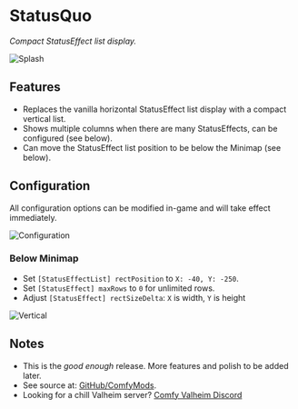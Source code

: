 # StatusQuo

*Compact StatusEffect list display.*

![Splash](https://imgur.com/INWeOzh.png)

## Features

  * Replaces the vanilla horizontal StatusEffect list display with a compact vertical list.
  * Shows multiple columns when there are many StatusEffects, can be configured (see below).
  * Can move the StatusEffect list position to be below the Minimap (see below).

## Configuration

All configuration options can be modified in-game and will take effect immediately.

![Configuration](https://imgur.com/xGPg6Ov.png)

### Below Minimap

  * Set `[StatusEffectList] rectPosition` to `X: -40, Y: -250`.
  * Set `[StatusEffect] maxRows` to `0` for unlimited rows.
  * Adjust `[StatusEffect] rectSizeDelta`: `X` is width, `Y` is height

![Vertical](https://imgur.com/kYOWAgw.png)

## Notes

  * This is the *good enough* release. More features and polish to be added later.
  * See source at: [GitHub/ComfyMods](https://github.com/redseiko/ComfyMods/tree/main/StatusQuo).
  * Looking for a chill Valheim server? [Comfy Valheim Discord](https://discord.gg/ameHJz5PFk)
